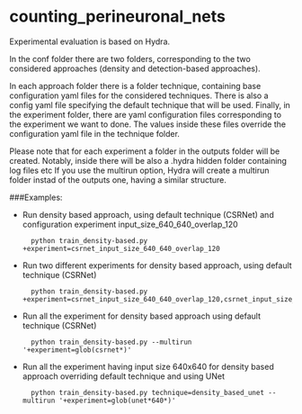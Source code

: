 # counting_perineuronal_nets

Experimental evaluation is based on Hydra.

In the conf folder there are two folders, corresponding to the two considered approaches (density and detection-based approaches).

In each approach folder there is a folder technique, containing base configuration yaml files for the considered techniques.
There is also a config yaml file specifying the default technique that will be used.
Finally, in the experiment folder, there are yaml configuration files corresponding to the experiment
we want to done. The values inside these files override the configuration yaml file in the technique folder.

Please note that for each experiment a folder in the outputs folder will be created. Notably, inside 
there will be also a .hydra hidden folder containing log files etc
If you use the multirun option, Hydra will create a multirun folder instad of the outputs one, having 
a similar structure.


###Examples:


- Run density based approach, using default technique (CSRNet) and configuration experiment input_size_640_640_overlap_120

        python train_density-based.py +experiment=csrnet_input_size_640_640_overlap_120

- Run two different experiments for density based approach, using default technique (CSRNet)

        python train_density-based.py +experiment=csrnet_input_size_640_640_overlap_120,csrnet_input_size_640_640_overlap_0

- Run all the experiment for density based approach using default technique (CSRNet)
        
        python train_density-based.py --multirun '+experiment=glob(csrnet*)'
        
- Run all the experiment having input size 640x640 for density based approach overriding default technique and using UNet

        python train_density-based.py technique=density_based_unet --multirun '+experiment=glob(unet*640*)'